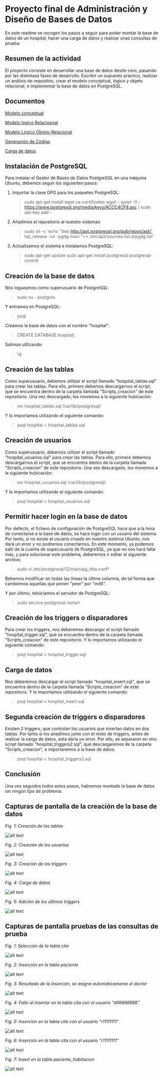 # Proyecto final de Administración y Diseño de Bases de Datos

En este readme se recogen los pasos a seguir para poder montar la base de datos de un hospital, hacer una carga de datos y realizar unas consultas de prueba.

## Resumen de la actividad

El proyecto consiste en desarrollar una base de datos desde cero, pasando por las distintasa fases de desarrollo. Escribir un supuesto práctico, realizar un análisis de requisitos, crear el modelo conceptual, lógico y objeto relacional, e implementar la base de datos en PostgreSQL.

## Documentos
[Modelo conceptual](https://github.com/alu0100881165/proyecto_final_ADBD/blob/master/Modelo_conceptual/ERE.pdf)

[Modelo lógico Relaciopnal](https://github.com/alu0100881165/proyecto_final_ADBD/blob/master/Modelo_logico/GrafoRelacional.pdf)

[Modelo Lógico Objeto-Relacional](https://github.com/alu0100881165/proyecto_final_ADBD/blob/master/Modelo_objeto_relacional/ASIClases.pdf)

[Generación de Código](https://github.com/alu0100881165/proyecto_final_ADBD/blob/master/Scripts_creacion/ScriptCreation.pdf)

[Carga de datos](https://github.com/alu0100881165/proyecto_final_ADBD/blob/master/Scripts_creacion/CSI8.pdf)

## Instalación de PostgreSQL
Para instalar el Gestor de Bases de Datos PostgreSQL en una máquina Ubuntu, debemos seguir los siguientes pasos:

1. Importar la clave GPG para los paquetes PostgreSQL:

   > sudo apt-get install wget ca-certificates
   > wget --quiet -O - https://www.postgresql.org/media/keys/ACCC4CF8.asc | sudo apt-key add -
2. Añadimos el repositorio al nuestro sistemas:

   > sudo sh -c 'echo "deb http://apt.postgresql.org/pub/repos/apt/` lsb_release -cs`-pgdg main ">> /etc/apt/sources.list.d/pgdg.list'
3. Actualizamos el sistema e instalamos PostgreSQL:

   > sudo apt-get update
   > sudo apt-get install postgresql postgresql-contrib

## Creación de la base de datos
Nos logueamos como superusuario de PostgreSQL:
   > sudo su - postgres
  
Y entramos en PostgreSQL:
   > psql
  
Creamos la base de datos con el nombre "hospital":
   > CREATE DATABASE hospital;
   
Salimos utilizando:
   >\q
   
## Creación de las tablas
Como superusuario, debemos utilizar el script llamado "hospital_tablas.sql" para crear las tablas. Para ello, primero debemos descargarnos el script, que se encuentra dentro de la carpeta llamada "Scripts_creacion" de este repositorio. Una vez descargado, los movemos a la siguiente hubicación:
   > mv hospital_tablas.sql /var/lib/postgresql/
    
Y lo importamos utilizando el siguiente comando:
   > psql hospital < hospital_tablas.sql
    
## Creación de usuarios
Como superusuario, debemos utilizar el script llamado "hospital_usuarios.sql" para crear las tablas. Para ello, primero debemos descargarnos el script, que se encuentra dentro de la carpeta llamada "Scripts_creacion" de este repositorio. Una vez descargado, los movemos a la siguiente hubicación:
   > mv hospital_usuarios.sql /var/lib/postgresql/
   
Y lo importamos utilizando el siguiente comando:
   > psql hospital < hospital_usuarios.sql
   
   
## Permitir hacer login en la base de datos
Por defecto, el fichero de configuración de PostgreSQL hace que a la hora de conectarse a la base de datos, se hace login con un usuario del sistema. Por tanto, si no existe el usuario creado en nuestro sistema Ubunto, nos dará un error y no podremos conectarnos. En este momento, ya podemos salir de la cuenta de superusuario de PostgreSQL, ya que no nos hará falta más, y para solucionar este problema, deberemos ir editar el siguiente archivo:
   > sudo vi /etc/postgresql/12/main/pg_hba.conf*

Bebemos modificar en todas las líneas la última columna, de tal forma que cambiemos aquellas que ponen "peer" por "md5".

Y por último, reiniciamos el servidor de PostgreSQL:
   > sudo service postgresql restart


## Creación de los triggers o disparadores
Para crear los triggers, nos deberemos descargar el script llamado "hospital_trigger.sql", que se encuentra dentro de la carpeta llamada "Scripts_creacion" de este repositorio. Y lo importamos utilizando el siguiente comando:
   > psql hospital < hospital_trigger.sql
   
## Carga de datos
Nos deberemos descargar el script llamado "hospital_insert.sql", que se encuentra dentro de la carpeta llamada "Scripts_creacion" de este repositorio. Y lo importamos utilizando el siguiente comando:
   > psql hospital < hospital_insert.sql

## Segunda creación de triggers o disparadores
Existen 2 triggers, que controlan los usuarios que insertan datos en dos tablas. Por tanto si los añadimos junto con el resto de triggers, antes de realizar la carga de datos, esta daría un error. Por ello, se separaron en otro script llamado "hospital_triggers2.sql", que descargaremos de la carpeta "Scripts_creacion", e importaremos a la base de datos:
   > psql hospital < hospital_triggers2.sql
   
## Conclusión
Una vez seguidos todos estos pasos, habremos montado la base de datos sin ningún tipo de problema.

## Capturas de pantalla de la creación de la base de datos

*Fig. 1: Creación de las tablas*

![alt text](https://github.com/alu0100881165/proyecto_final_ADBD/blob/master/Capturas/crear_tablas.png)

*Fig. 2: Creación de los usuarios*

![alt text](https://github.com/alu0100881165/proyecto_final_ADBD/blob/master/Capturas/crear_usuarios.png)

*Fig. 3: Creación de los triggers*

![alt text](https://github.com/alu0100881165/proyecto_final_ADBD/blob/master/Capturas/crear_trigger1.png)

*Fig. 4: Carga de datos*

![alt text](https://github.com/alu0100881165/proyecto_final_ADBD/blob/master/Capturas/carga_datos.png)

*Fig. 5: Adición de los últimos triggers*

![alt text](https://github.com/alu0100881165/proyecto_final_ADBD/blob/master/Capturas/crear_trigger2.png)

## Capturas de pantalla pruebas de las consultas de prueba

*Fig. 1: Selección de la tabla cita*

![alt text](https://github.com/alu0100881165/proyecto_final_ADBD/blob/master/Capturas/select_cita.png)

*Fig. 2: Inserción en la tabla paciente*

![alt text](https://github.com/alu0100881165/proyecto_final_ADBD/blob/master/Capturas/insert_paciente.png)

*Fig. 3: Resultado de la inserción, se asigna automáticamente el doctor*

![alt text](https://github.com/alu0100881165/proyecto_final_ADBD/blob/master/Capturas/insert_paciente_resultado.png)

*Fig. 4: Fallo al insertar en la tabla cita con el usuario "d66666666".*

![alt text](https://github.com/alu0100881165/proyecto_final_ADBD/blob/master/Capturas/insert_fallo.png)

*Fig. 5: Inserción en la tabla cita con el usuario "r11111111"*

![alt text](https://github.com/alu0100881165/proyecto_final_ADBD/blob/master/Capturas/insert_bien_1.png)

*Fig. 6: Inserción en la tabla cita con el usuario "r11111111"*

![alt text](https://github.com/alu0100881165/proyecto_final_ADBD/blob/master/Capturas/insert_bien_2.png)

*Fig. 7: Insert en la tabla paciente_habitacion*

![alt text](https://github.com/alu0100881165/proyecto_final_ADBD/blob/master/Capturas/insert_paciente_habitacion.png)
